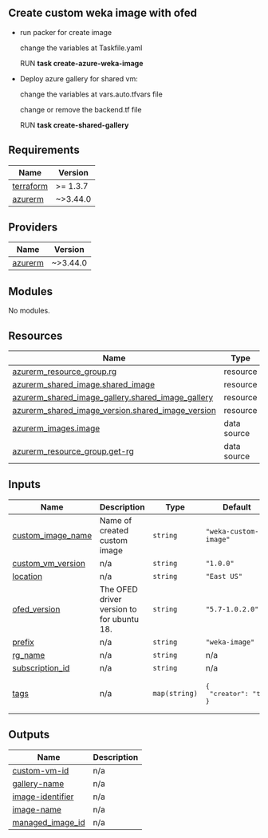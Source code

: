 ## Create custom weka image with ofed
- run packer for create image

  change the variables at Taskfile.yaml

  RUN **task create-azure-weka-image**

- Deploy azure gallery for shared vm:

  change the variables at vars.auto.tfvars file

  change or remove the backend.tf file

  RUN **task create-shared-gallery**


<!-- BEGIN_TF_DOCS -->
## Requirements

| Name | Version |
|------|---------|
| <a name="requirement_terraform"></a> [terraform](#requirement\_terraform) | >= 1.3.7 |
| <a name="requirement_azurerm"></a> [azurerm](#requirement\_azurerm) | ~>3.44.0 |

## Providers

| Name | Version |
|------|---------|
| <a name="provider_azurerm"></a> [azurerm](#provider\_azurerm) | ~>3.44.0 |

## Modules

No modules.

## Resources

| Name | Type |
|------|------|
| [azurerm_resource_group.rg](https://registry.terraform.io/providers/hashicorp/azurerm/latest/docs/resources/resource_group) | resource |
| [azurerm_shared_image.shared_image](https://registry.terraform.io/providers/hashicorp/azurerm/latest/docs/resources/shared_image) | resource |
| [azurerm_shared_image_gallery.shared_image_gallery](https://registry.terraform.io/providers/hashicorp/azurerm/latest/docs/resources/shared_image_gallery) | resource |
| [azurerm_shared_image_version.shared_image_version](https://registry.terraform.io/providers/hashicorp/azurerm/latest/docs/resources/shared_image_version) | resource |
| [azurerm_images.image](https://registry.terraform.io/providers/hashicorp/azurerm/latest/docs/data-sources/images) | data source |
| [azurerm_resource_group.get-rg](https://registry.terraform.io/providers/hashicorp/azurerm/latest/docs/data-sources/resource_group) | data source |

## Inputs

| Name | Description | Type | Default | Required |
|------|-------------|------|---------|:--------:|
| <a name="input_custom_image_name"></a> [custom\_image\_name](#input\_custom\_image\_name) | Name of created custom image | `string` | `"weka-custom-image"` | no |
| <a name="input_custom_vm_version"></a> [custom\_vm\_version](#input\_custom\_vm\_version) | n/a | `string` | `"1.0.0"` | no |
| <a name="input_location"></a> [location](#input\_location) | n/a | `string` | `"East US"` | no |
| <a name="input_ofed_version"></a> [ofed\_version](#input\_ofed\_version) | The OFED driver version to for ubuntu 18. | `string` | `"5.7-1.0.2.0"` | no |
| <a name="input_prefix"></a> [prefix](#input\_prefix) | n/a | `string` | `"weka-image"` | no |
| <a name="input_rg_name"></a> [rg\_name](#input\_rg\_name) | n/a | `string` | n/a | yes |
| <a name="input_subscription_id"></a> [subscription\_id](#input\_subscription\_id) | n/a | `string` | n/a | yes |
| <a name="input_tags"></a> [tags](#input\_tags) | n/a | `map(string)` | <pre>{<br>  "creator": "tf"<br>}</pre> | no |

## Outputs

| Name | Description |
|------|-------------|
| <a name="output_custom-vm-id"></a> [custom-vm-id](#output\_custom-vm-id) | n/a |
| <a name="output_gallery-name"></a> [gallery-name](#output\_gallery-name) | n/a |
| <a name="output_image-identifier"></a> [image-identifier](#output\_image-identifier) | n/a |
| <a name="output_image-name"></a> [image-name](#output\_image-name) | n/a |
| <a name="output_managed_image_id"></a> [managed\_image\_id](#output\_managed\_image\_id) | n/a |
<!-- END_TF_DOCS -->